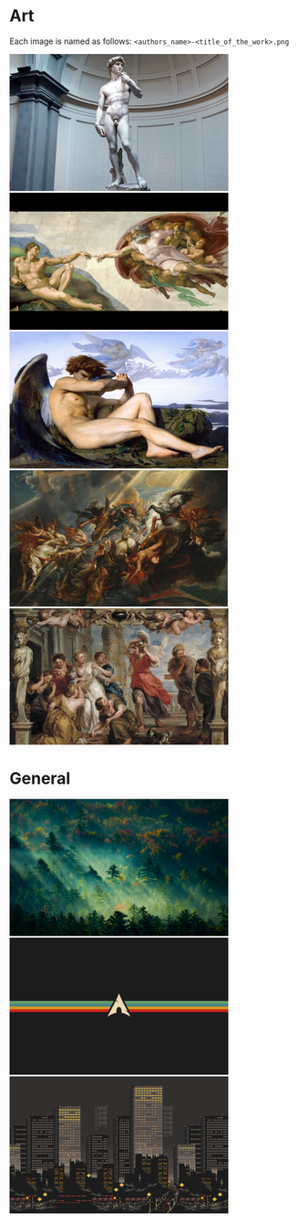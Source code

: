 # Art
Each image is named as follows: `<authors_name>-<title_of_the_work>.png`

[![Thumbnail](./thumbnails/art/michelangelo-david.png)](./art/michelangelo-david.png)
[![Thumbnail](./thumbnails/art/michelangelo-the_creation_of_adam.png)](./art/michelangelo-the_creation_of_adam.png)
[![Thumbnail](./thumbnails/art/alexandre_cabanel-fallen_angel.png)](./art/alexandre_cabanel-fallen_angel.png)
[![Thumbnail](./thumbnails/art/paul_rubens-the_fall_of_phaeton.png)](./art/paul_rubens-the_fall_of_phaeton.png)
[![Thumbnail](./thumbnails/art/paul_rubens-achilles_discovered_by_ulysses.png)](./art/paul_rubens-achilles_discovered_by_ulysses.png)

# General
[![Thumbnail](./thumbnails/general/001.png)](./general/001.png)
[![Thumbnail](./thumbnails/general/002.png)](./general/002.png)
[![Thumbnail](./thumbnails/general/003.png)](./general/003.png)
